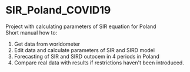 # SIR_Poland_COVID19
Project with calculating parameters of SIR equation for Poland <br>
Short manual how to:
1. Get data from worldometer <br> 
2. Edit data and calculate parameters of SIR and SIRD model <br>
3. Forecasting of SIR and SIRD outocem in 4 periods in Poland <br>
4. Compare real data with results if restrictions haven't been introduced.
